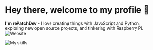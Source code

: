 # Hey there, welcome to my profile 👋

**I'm rePatchDev** - I love creating things with JavaScript and Python, exploring new open source projects, and tinkering with Raspberry Pi. ![Website](https://site.repatchdev.repl.co/#)

![My skills](https://skillicons.dev/icons?i=svelte,js,html,css,py,raspberrypi,react,tailwind,rust,c)
